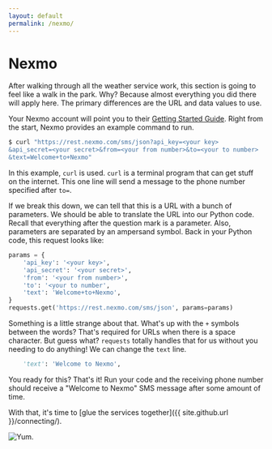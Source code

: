 ```yaml
---
layout: default
permalink: /nexmo/
---
```


# Nexmo

After walking through all the weather service work,
this section is going to feel like a walk in the park.
Why?
Because almost everything you did there
will apply here.
The primary differences are the URL
and data values to use.

Your Nexmo account will point you to their
[Getting Started Guide](https://dashboard.nexmo.com/getting-started-guide).
Right from the start,
Nexmo provides an example command to run.

```bash
$ curl "https://rest.nexmo.com/sms/json?api_key=<your key>
&api_secret=<your secret>&from=<your from number>&to=<your to number>
&text=Welcome+to+Nexmo"
```

In this example,
`curl` is used.
`curl` is a terminal program
that can get stuff on the internet.
This one line will send a message
to the phone number specified after `to=`.

If we break this down,
we can tell that this is a URL
with a bunch of parameters.
We should be able to translate the URL
into our Python code.
Recall that everything after the question mark
is a parameter.
Also,
parameters are separated by an ampersand symbol.
Back in your Python code,
this request looks like:

```python
params = {
    'api_key': '<your key>',
    'api_secret': '<your secret>',
    'from': '<your from number>',
    'to': '<your to number',
    'text': 'Welcome+to+Nexmo',
}
requests.get('https://rest.nexmo.com/sms/json', params=params)
```

Something is a little strange about that.
What's up with the `+` symbols
between the words?
That's required
for URLs when there is a space character.
But guess what?
`requests` totally handles that for us
without you needing to do anything!
We can change the `text` line.

```python
    'text': 'Welcome to Nexmo',
```

You ready for this? That's it!
Run your code
and the receiving phone number should receive
a "Welcome to Nexmo" SMS message
after some amount of time.

With that,
it's time to
[glue the services together]({{ site.github.url }}/connecting/).

![Yum.](http://i.giphy.com/bnDMWYC4nzzO0.gif)
